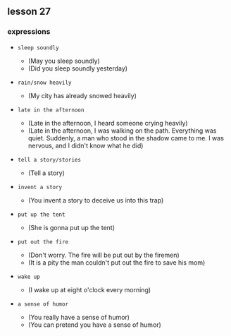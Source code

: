 ## lesson 27

### expressions

- `sleep soundly`
    - (May you sleep soundly)
    - (Did you sleep soundly yesterday)

- `rain/snow heavily`
    - (My city has already snowed heavily)

- `late in the afternoon`
    - (Late in the afternoon, I heard someone crying heavily)
    - (Late in the afternoon, I was walking on the path. Everything was quiet. Suddenly, a man who stood in the shadow came to me. I was nervous, and I didn't know what he did)

- `tell a story/stories`
    - (Tell a story)

- `invent a story`
    - (You invent a story to deceive us into this trap)

- `put up the tent`
    - (She is gonna put up the tent)

- `put out the fire`
    - (Don't worry. The fire will be put out by the firemen)
    - (It is a pity the man couldn't put out the fire to save his mom)

- `wake up`
    - (I wake up at eight o'clock every morning)

- `a sense of humor`
    - (You really have a sense of humor)
    - (You can pretend you have a sense of humor)
